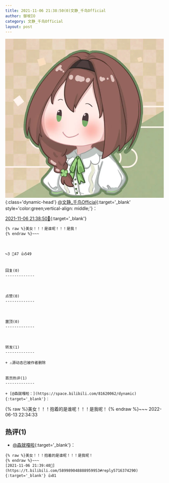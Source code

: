 ```yaml
---
title: 2021-11-06 21:38:50(0)文静_千鸟Official
author: 御坂IO
category: 文静_千鸟Official
layout: post
---
```


![img](/images/ac7482ed1b9a7f203dc68c0c4a77c488a27b108a.jpg){:class='dynamic-head'}
[@文静_千鸟Official](https://space.bilibili.com/667526012/dynamic){:target='_blank' style='color:green;vertical-align: middle;'}：

[2021-11-06 21:38:50🔗](https://t.bilibili.com/589989048888959953){:target='_blank'}

~~~
{% raw %}美女！！！是谁呢！！！是我！
{% endraw %}~~~



↪️3 💬47 👍549


回复(0)
-------------



点赞(0)
-------------



置顶(0)
-------------



转发(1)
-------------

+ ⚠源动态已被作者删除


首页热评(1)
-------------

+ [@森就嘎啦：](https://space.bilibili.com/81620062/dynamic){:target='_blank'}：
~~~
{% raw %}美女！！！抱着的是谁呢！！！是我呢！
{% endraw %}~~~
2022-06-13 22:34:33


热评(1)
-------------

+ [@森就嘎啦](https://space.bilibili.com/81620062/dynamic){:target='_blank'}：
~~~
{% raw %}美女！！！抱着的是谁呢！！！是我呢！
{% endraw %}~~~
[2021-11-06 21:39:40🔗](https://t.bilibili.com/589989048888959953#reply5716374290){:target='_blank'} 👍81


